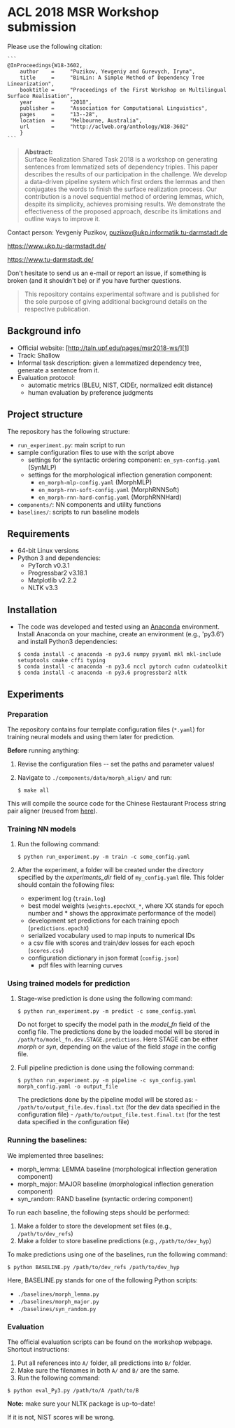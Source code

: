 # ACL 2018 MSR Workshop submission

Please use the following citation:

    ```
    @InProceedings{W18-3602,
        author    = 	"Puzikov, Yevgeniy and Gurevych, Iryna",
        title     = 	"BinLin: A Simple Method of Dependency Tree Linearization",
        booktitle = 	"Proceedings of the First Workshop on Multilingual Surface Realisation",
        year      = 	"2018",
        publisher = 	"Association for Computational Linguistics",
        pages     = 	"13--28",
        location  = 	"Melbourne, Australia",
        url       = 	"http://aclweb.org/anthology/W18-3602"
        }
    ```

> **Abstract:**  
  Surface Realization Shared Task 2018 is a workshop on generating
  sentences from lemmatized sets of dependency triples.  This paper
  describes the results of our participation in the challenge. We
  develop a data-driven pipeline system which first orders the lemmas
  and then conjugates the words to finish the surface realization
  process. Our contribution is a novel sequential method of
  ordering lemmas, which, despite its simplicity, achieves promising
  results. We demonstrate the effectiveness of the proposed approach,
  describe its limitations and outline ways to improve it.

Contact person: Yevgeniy Puzikov, puzikov@ukp.informatik.tu-darmstadt.de

https://www.ukp.tu-darmstadt.de/

https://www.tu-darmstadt.de/


Don't hesitate to send us an e-mail or report an issue, 
if something is broken (and it shouldn't be) or if you have further questions.

> This repository contains experimental software and is published for the sole purpose 
of giving additional background details on the respective publication. 

## Background info

* Official website: [http://taln.upf.edu/pages/msr2018-ws/][1]
* Track: Shallow
* Informal task description: given a lemmatized dependency tree, generate a sentence from it.
* Evaluation protocol: 
    - automatic metrics (BLEU, NIST, CIDEr, normalized edit distance)
    - human evaluation by preference judgments
     
## Project structure

The repository has the following structure:

* `run_experiment.py`: main script to run
* sample configuration files to use with the script above
    * settings for the syntactic ordering component: `en_syn-config.yaml` (SynMLP)
    * settings for the morphological inflection generation component:
        - `en_morph-mlp-config.yaml` (MorphMLP)
        - `en_morph-rnn-soft-config.yaml` (MorphRNNSoft)
        - `en_morph-rnn-hard-config.yaml` (MorphRNNHard)
* `components/`: NN components and utility functions
* `baselines/`: scripts to run baseline models

## Requirements

* 64-bit Linux versions
* Python 3 and dependencies:
    * PyTorch v0.3.1
    * Progressbar2 v3.18.1
    * Matplotlib v2.2.2
    * NLTK v3.3

## Installation

* The code was developed and tested using an [Anaconda][1] environment.
Install Anaconda on your machine, create an environment (e.g., 'py3.6')
and install Python3 dependencies:

    ```
    $ conda install -c anaconda -n py3.6 numpy pyyaml mkl mkl-include setuptools cmake cffi typing
    $ conda install -c anaconda -n py3.6 nccl pytorch cudnn cudatoolkit
    $ conda install -c anaconda -n py3.6 progressbar2 nltk
    ```

## Experiments

### Preparation

The repository contains four template configuration files (`*.yaml`)
for training neural models and using them later for prediction.

**Before** running anything:

1. Revise the configuration files -- set the paths and parameter values!
2. Navigate to `./components/data/morph_align/` and run:

   ```
   $ make all
   ```

This will compile the source code for the Chinese Restaurant Process
string pair aligner (reused from [here][2]).

### Training NN models

1. Run the following command:

    ```
    $ python run_experiment.py -m train -c some_config.yaml
    ```

2. After the experiment, a folder will be created under the directory specified
by the *experiments_dir* field of `my_config.yaml` file.
This folder should contain the following files:
    - experiment log (`train.log`)
    - best model weights (`weights.epochXX_*`, where XX stands for epoch number and * shows the approximate performance of the model)
    - development set predictions for each training epoch (`predictions.epochX`)
    - serialized vocabulary used to map inputs to numerical IDs
    - a csv file with scores and train/dev losses for each epoch (`scores.csv`)
    - configuration dictionary in json format (`config.json`)
        - pdf files with learning curves

### Using trained models for prediction

1. Stage-wise prediction is done using the following command:

    ```
    $ python run_experiment.py -m predict -c some_config.yaml
    ```

    Do not forget to specify the model path in the *model_fn* field of the config file.
    The predictions done by the loaded model will be stored in `/path/to/model_fn.dev.STAGE.predictions`.
    Here STAGE can be either *morph* or *syn*, depending on the value of the field *stage* in the config file.

2. Full pipeline prediction is done using the following command:

    ```
    $ python run_experiment.py -m pipeline -c syn_config.yaml morph_config.yaml -o output_file
    ```

    The predictions done by the pipeline model will be stored as:
        - `/path/to/output_file.dev.final.txt` (for the dev data specified in the configuration file)
        - `/path/to/output_file.test.final.txt` (for the test data specified in the configuration file)

### Running the baselines:

We implemented three baselines:

* morph_lemma: LEMMA baseline (morphological inflection generation component)
* morph_major: MAJOR baseline (morphological inflection generation component)
* syn_random: RAND baseline (syntactic ordering component)

To run each baseline, the following steps should be performed:

1. Make a folder to store the development set files (e.g., `/path/to/dev_refs`)
2. Make a folder to store baseline predictions (e.g., `/path/to/dev_hyp`)

To make predictions using one of the baselines, run the following command:

```
$ python BASELINE.py /path/to/dev_refs /path/to/dev_hyp
```

Here, BASELINE.py stands for one of the following Python scripts:

* `./baselines/morph_lemma.py`
* `./baselines/morph_major.py`
* `./baselines/syn_random.py`

### Evaluation

The official evaluation scripts can be found on the workshop webpage.
Shortcut instructions:

1. Put all references into `A/` folder, all predictions into `B/` folder.
2. Make sure the filenames in both `A/` and `B/` are the same.
3. Run the following command:

```
$ python eval_Py3.py /path/to/A /path/to/B
```

**Note:** make sure your NLTK package is up-to-date!

If it is not, NIST scores will be wrong.


[1]: https://www.anaconda.com/
[2]: https://github.com/roeeaharoni/morphological-reinflection
